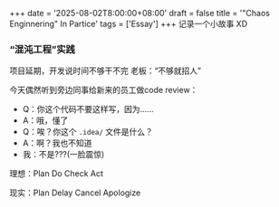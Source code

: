 +++
date = '2025-08-02T8:00:00+08:00'
draft = false
title = '"Chaos Enginnering" In Partice'
tags = ['Essay']
+++
记录一个小故事 XD

### “混沌工程”实践

项目延期，开发说时间不够干不完
老板：“不够就招人”

今天偶然听到旁边同事给新来的员工做code review：
- Q：你这个代码不要这样写，因为......
- A：哦，懂了
- Q：唉？你这个 `.idea/` 文件是什么？
- A：啊？我也不知道
- 我：不是???(一脸震惊)

理想：Plan Do    Check  Act

现实：Plan Delay Cancel Apologize
